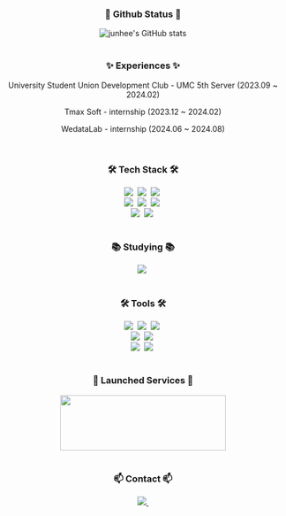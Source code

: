 <h3 align="center"> 🌟 Github Status 🌟</h3>
<div align="center">
    <img src="https://github-readme-stats.vercel.app/api?username=jun23314&show_icons=true&theme=radical" alt="junhee's GitHub stats">
</div>
<br>

<h3 align="center">✨ Experiences ✨</h3>
<div align="center">
  <p> University Student Union Development Club - UMC 5th Server (2023.09 ~ 2024.02)</p>
  <p> Tmax Soft - internship (2023.12 ~ 2024.02)</p>
  <p> WedataLab - internship (2024.06 ~ 2024.08)</p>
<br>

<h3 align="center">🛠️ Tech Stack 🛠️</h3>
<div align="center">
  <img src="https://img.shields.io/badge/C-00599C?style=for-the-badge&logo=c&logoColor=white" />&nbsp
  <img src="https://img.shields.io/badge/C%2B%2B-00599C?style=for-the-badge&logo=c%2B%2B&logoColor=white" />&nbsp
  <img src="https://img.shields.io/badge/Java-ED8B00?style=for-the-badge&logo=openjdk&logoColor=white" />&nbsp
</div>
<div align="center">
  <img src="https://img.shields.io/badge/Spring-6DB33F?style=for-the-badge&logo=spring&logoColor=white"  />&nbsp
  <img src="https://img.shields.io/badge/MySQL-00000F?style=for-the-badge&logo=mysql&logoColor=white" />&nbsp
  <img src="https://img.shields.io/badge/Amazon_AWS-FF9900?style=for-the-badge&logo=amazonaws&logoColor=white" />&nbsp
</div>
<div align="center">
  <img src="https://img.shields.io/badge/docker-%230db7ed.svg?style=for-the-badge&logo=docker&logoColor=white"  />&nbsp
  <img src="https://img.shields.io/badge/Python-3776AB?style=for-the-badge&logo=python&logoColor=white" />&nbsp
</div>
<br>

<h3 align="center">📚 Studying 📚</h3>
<div align="center">
  <img src="https://img.shields.io/badge/Spring-6DB33F?style=for-the-badge&logo=spring&logoColor=white" />&nbsp
</div>
<br>

<h3 align="center">🛠 Tools 🛠</h3>
<div align="center">
  <img src="https://img.shields.io/badge/git-F05033.svg?style=for-the-badge&logo=git&logoColor=white" />&nbsp
  <img src="https://img.shields.io/badge/github-181717.svg?style=for-the-badge&logo=github&logoColor=white" />&nbsp
  <img src="https://img.shields.io/badge/Notion-F3F3F3.svg?style=for-the-badge&logo=notion&logoColor=black" />&nbsp
</div>
<div align="center">
  <img src="https://img.shields.io/badge/IntelliJ_IDEA-000000.svg?style=for-the-badge&logo=intellij-idea&logoColor=white" />&nbsp
  <img src="https://img.shields.io/badge/-Swagger-%23Clojure?style=for-the-badge&logo=swagger&logoColor=white" />&nbsp
</div>
<div align="center">
  <img src="https://img.shields.io/badge/Discord-7289DA?style=for-the-badge&logo=discord&logoColor=white" />&nbsp
  <img src="https://img.shields.io/badge/Zoom-2D8CFF?style=for-the-badge&logo=zoom&logoColor=white" />&nbsp
</div>
<br>

<h3 align="center">📱 Launched Services 📱</h3>
<div align="center">
  <a href="https://play.google.com/store/apps/details?id=com.umcproject.eyerecipe">
    <img src="https://github.com/jun23314/jun23314/assets/116951160/c374cba1-8e15-473e-a203-2265ee2ce35f"  width="300" height="100"/></a>
</div>
<br>

<h3 align="center">📫 Contact 📫</h3>
<div align="center">

  <a href="mailto:dlwnsfml@naver.com">
    <img
      src="https://img.shields.io/badge/dlwnsfml@naver.com-D14836?style=for-the-badge&logo=gmail&logoColor=white"/>&nbsp
  </a>
</div>
